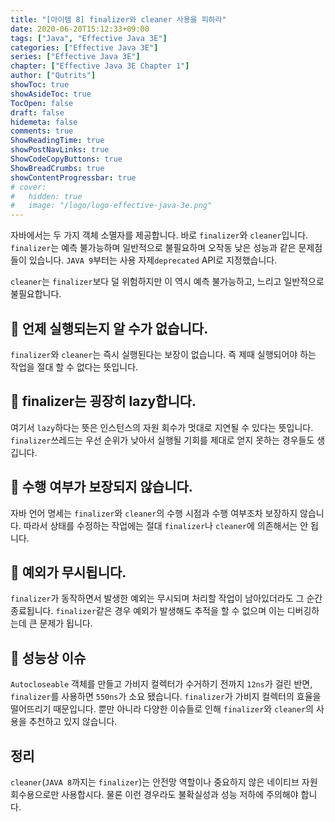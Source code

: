 ```yaml
---
title: "[아이템 8] finalizer와 cleaner 사용을 피하라"
date: 2020-06-20T15:12:33+09:00
tags: ["Java", "Effective Java 3E"]
categories: ["Effective Java 3E"]
series: ["Effective Java 3E"]
chapter: ["Effective Java 3E Chapter 1"]
author: ["Qutrits"]
showToc: true
showAsideToc: true
TocOpen: false
draft: false
hidemeta: false
comments: true
ShowReadingTime: true
showPostNavLinks: true
ShowCodeCopyButtons: true
ShowBreadCrumbs: true
showContentProgressbar: true
# cover:
#   hidden: true
#   image: "/logo/logo-effective-java-3e.png"
---
```

자바에서는 두 가지 객체 소멸자를 제공합니다. 바로 `finalizer`와 `cleaner`입니다. `finalizer`는 예측 불가능하며 일반적으로 불필요하며 오작동 낮은 성능과 같은 문제점들이 있습니다. `JAVA 9`부터는 사용 자제`deprecated` API로 지정했습니다.

`cleaner`는 `finalizer`보다 덜 위험하지만 이 역시 예측 불가능하고, 느리고 일반적으로 불필요합니다.
<br>

## 📌 언제 실행되는지 알 수가 없습니다.

`finalizer`와 `cleaner`는 즉시 실행된다는 보장이 없습니다. 즉 제때 실행되어야 하는 작업을 절대 할 수 없다는 뜻입니다.
<br>

## 📌 finalizer는 굉장히 lazy합니다.

여기서 `lazy`하다는 뜻은 인스턴스의 자원 회수가 멋대로 지연될 수 있다는 뜻입니다. `finalizer`쓰레드는 우선 순위가 낮아서 실행될 기회를 제대로 얻지 못하는 경우들도 생깁니다.
<br>

## 📌 수행 여부가 보장되지 않습니다.

자바 언어 명세는 `finalizer`와 `cleaner`의 수행 시점과 수행 여부조차 보장하지 않습니다. 따라서 상태를 수정하는 작업에는 절대 `finalizer`나 `cleaner`에 의존해서는 안 됩니다.
<br>

## 📌 예외가 무시됩니다.

`finalizer`가 동작하면서 발생한 예외는 무시되며 처리할 작업이 남아있더라도 그 순간 종료됩니다. `finalizer`같은 경우 예외가 발생해도 추적을 할 수 없으며 이는 디버깅하는데 큰 문제가 됩니다.
<br>

## 📌 성능상 이슈

`Autocloseable` 객체를 만들고 가비지 컬렉터가 수거하기 전까지 `12ns`가 걸린 반면, `finalizer`를 사용하면 `550ns`가 소요 됐습니다. `finalizer`가 가비지 컬렉터의 효율을 떨어뜨리기 때문입니다.
뿐만 아니라 다양한 이슈들로 인해 `finalizer`와 `cleaner`의 사용을 추천하고 있지 않습니다.
<br>

## <i class="user-fa-av-new-releases" aria-hidden="true"></i> 정리
`cleaner`(`JAVA 8`까지는 `finalizer`)는 안전망 역할이나 중요하지 않은 네이티브 자원 회수용으로만 사용합시다. 물론 이런 경우라도 불확실성과 성능 저하에 주의해야 합니다.